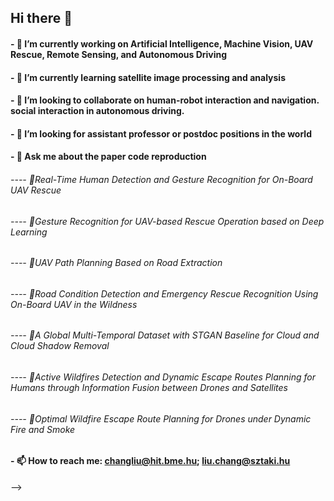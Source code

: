 ## Hi there 👋 
#### - 🔭 I’m currently working on Artificial Intelligence, Machine Vision, UAV Rescue, Remote Sensing, and Autonomous Driving
#### - 🌱 I’m currently learning satellite image processing and analysis
#### - 👯 I’m looking to collaborate on human-robot interaction and navigation. social interaction in autonomous driving.
#### - 🤔 I’m looking for assistant professor or postdoc positions in the world
#### - 💬 Ask me about the paper code reproduction 
######       ---- 🚀Real-Time Human Detection and Gesture Recognition for On-Board UAV Rescue
######       ---- 🚀Gesture Recognition for UAV-based Rescue Operation based on Deep Learning
######       ---- 🚀UAV Path Planning Based on Road Extraction
######       ---- 🚀Road Condition Detection and Emergency Rescue Recognition Using On-Board UAV in the Wildness
######       ---- 🚀A Global Multi-Temporal Dataset with STGAN Baseline for Cloud and Cloud Shadow Removal
######       ---- 🚀Active Wildfires Detection and Dynamic Escape Routes Planning for Humans through Information Fusion between Drones and Satellites
######       ---- 🚀Optimal Wildfire Escape Route Planning for Drones under Dynamic Fire and Smoke
#### - 📫 How to reach me: changliu@hit.bme.hu; liu.chang@sztaki.hu
-->
